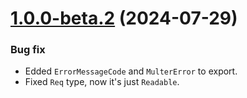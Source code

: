 <a name="1.0.0-beta.2"></a>
# [1.0.0-beta.2](https://github.com/ts-stack/multer/releases/tag/1.0.0-beta.2) (2024-07-29)

### Bug fix

- Edded `ErrorMessageCode` and `MulterError` to export.
- Fixed `Req` type, now it's just `Readable`.
